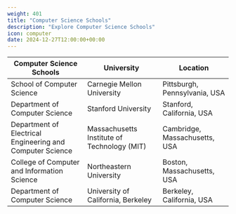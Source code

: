 ```yaml
---
weight: 401
title: "Computer Science Schools"
description: "Explore Computer Science Schools"
icon: computer
date: 2024-12-27T12:00:00+00:00
---
```


| Computer Science Schools                          | University                                    | Location                           |
|---------------------------------------------------|-----------------------------------------------|------------------------------------|
| School of Computer Science                        | Carnegie Mellon University                    | Pittsburgh, Pennsylvania, USA      |
| Department of Computer Science                    | Stanford University                           | Stanford, California, USA          |
| Department of Electrical Engineering and Computer Science | Massachusetts Institute of Technology (MIT)    | Cambridge, Massachusetts, USA      |
| College of Computer and Information Science       | Northeastern University                        | Boston, Massachusetts, USA         |
| Department of Computer Science                    | University of California, Berkeley            | Berkeley, California, USA          |
